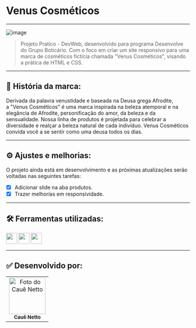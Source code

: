 # Venus Cosméticos

----

![image](https://github.com/nettocaue/venus/assets/146379086/8e283f49-23d6-4de5-ad12-b69d67835c54)

> Projeto Pratico - DevWeb, desenvolvido para programa Desenvolve do Grupo Boticário. Com o foco em criar um site responsivo para uma marca de cosméticos fictícia chamada "Venus Cosméticos", visando a prática de HTML e CSS.
----

## 📖 História da marca:

Derivada da palavra venustidade e baseada na Deusa grega Afrodite, a "Venus Cosméticos" é uma marca inspirada na beleza atemporal e na elegância de Afrodite, personificação do amor, da beleza e da sensualidade. Nossa linha de produtos é projetada para celebrar a diversidade e realçar a beleza natural de cada indivíduo. Venus Cosméticos convida você a se sentir como uma deusa todos os dias.

----

## ⚙️ Ajustes e melhorias:

O projeto ainda está em desenvolvimento e as próximas atualizações serão voltadas nas seguintes tarefas:

- [x] Adicionar slide na aba produtos.
- [x] Trazer melhorias em responsividade.

----

## 🛠 Ferramentas utilizadas:
<div>
    <img height="30em" src="https://img.shields.io/badge/HTML5-E34F26?style=for-the-badge&logo=html5&logoColor=white">
    <img height="30em" src="https://img.shields.io/badge/CSS3-1572B6?style=for-the-badge&logo=css3&logoColor=white">
    <img height="30em" src="https://img.shields.io/badge/JavaScript-F7DF1E?style=for-the-badge&logo=javascript&logoColor=white">
</div>

----

## ✅ Desenvolvido por:

<table>
  <tr>
    <td align="center">
      <a href="https://www.linkedin.com/in/cau%C3%AA-netto-a40590265/">
        <img src="https://avatars.githubusercontent.com/u/146379086?v=4" width="100px;" alt="Foto do Cauê Netto"/><br>
        <sub>
          <b>Cauê Netto</b>
        </sub>
      </a>
    </td>
  </tr>
</table>
